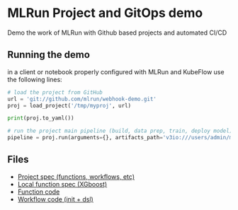 # MLRun Project and GitOps demo

Demo the work of MLRun with Github based projects and automated CI/CD

## Running the demo

in a client or notebook properly configured with MLRun and KubeFlow use the following lines:

```python
# load the project from GitHub
url = 'git://github.com/mlrun/webhook-demo.git'
proj = load_project('/tmp/myproj', url)

print(proj.to_yaml())

# run the project main pipeline (build, data prep, train, deploy model)
pipeline = proj.run(arguments={}, artifacts_path='v3io:///users/admin/mlrun/kfp/{{workflow.uid}}/')
```

## Files

* [Project spec (functions, workflows, etc)](project.yaml)
* [Local function spec (XGboost)](function.yaml)
* [Function code](iris.py)
* [Workflow code (init + dsl)](workflow.py)

